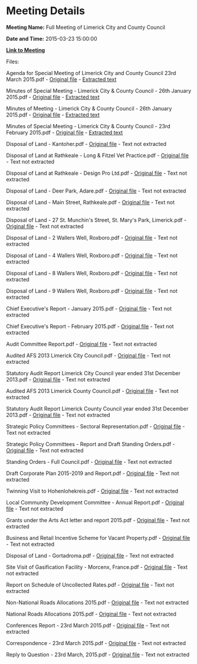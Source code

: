 # Meeting Details

**Meeting Name:** Full Meeting of Limerick City and County Council

**Date and Time:** 2015-03-23 15:00:00

**[Link to Meeting](https://www.limerick.ie/council/whats-on/full-meeting-limerick-city-and-county-council-10)**

Files: 

Agenda for Special Meeting of Limerick City and County Council 23rd March 2015.pdf - [Original file](https://www.limerick.ie/sites/default/files/media/documents/2017-07/Agenda%20for%20Special%20Meeting%20of%20Limerick%20City%20and%20County%20Council%2023rd%20March%202015.pdf) - [Extracted text](./Agenda%20for%20Special%20Meeting%20of%20Limerick%20City%20and%20County%20Council%2023rd%20March%202015.md)

Minutes of Special Meeting - Limerick City & County Council - 26th January 2015.pdf - [Original file](https://www.limerick.ie/sites/default/files/media/documents/2017-07/Minutes%20of%20Special%20Meeting%20-%20Limerick%20City%20%26%20County%20Council%20-%2026th%20January%202015.pdf) - [Extracted text](./Minutes%20of%20Special%20Meeting%20-%20Limerick%20City%20%26%20County%20Council%20-%2026th%20January%202015.md)

Minutes of Meeting - Limerick City & County Council - 26th January 2015.pdf - [Original file](https://www.limerick.ie/sites/default/files/media/documents/2017-07/Minutes%20of%20Meeting%20-%20Limerick%20City%20%26%20County%20Council%20-%2026th%20January%202015_0.pdf) - [Extracted text](./Minutes%20of%20Meeting%20-%20Limerick%20City%20%26%20County%20Council%20-%2026th%20January%202015.md)

Minutes of Special Meeting - Limerick City & County Council - 23rd February 2015.pdf - [Original file](https://www.limerick.ie/sites/default/files/media/documents/2017-07/Minutes%20of%20Special%20Meeting%20-%20Limerick%20City%20%26%20County%20Council%20-%2023rd%20February%202015_0.pdf) - [Extracted text](./Minutes%20of%20Special%20Meeting%20-%20Limerick%20City%20%26%20County%20Council%20-%2023rd%20February%202015.md)

Disposal of Land - Kantoher.pdf - [Original file](https://www.limerick.ie/sites/default/files/media/documents/2017-07/Disposal%20of%20Land%20-%20Kantoher.pdf) - Text not extracted

Disposal of Land at Rathkeale - Long & Fitzel Vet Practice.pdf - [Original file](https://www.limerick.ie/sites/default/files/media/documents/2017-07/Disposal%20of%20Land%20at%20Rathkeale%20-%20Long%20%26%20Fitzel%20Vet%20Practice.pdf) - Text not extracted

Disposal of Land at Rathkeale - Design Pro Ltd.pdf - [Original file](https://www.limerick.ie/sites/default/files/media/documents/2017-07/Disposal%20of%20Land%20at%20Rathkeale%20-%20Design%20Pro%20Ltd.pdf) - Text not extracted

Disposal of Land - Deer Park, Adare.pdf - [Original file](https://www.limerick.ie/sites/default/files/media/documents/2017-07/Disposal%20of%20Land%20-%20Deer%20Park%2C%20Adare.pdf) - Text not extracted

Disposal of Land - Main Street, Rathkeale.pdf - [Original file](https://www.limerick.ie/sites/default/files/media/documents/2017-07/Disposal%20of%20Land%20-%20Main%20Street%2C%20Rathkeale.pdf) - Text not extracted

Disposal of Land - 27 St. Munchin's Street, St. Mary's Park, Limerick.pdf - [Original file](https://www.limerick.ie/sites/default/files/media/documents/2017-07/Disposal%20of%20Land%20-%2027%20St.%20Munchin%27s%20Street%2C%20St.%20Mary%27s%20Park%2C%20Limerick.pdf) - Text not extracted

Disposal of Land - 2 Wallers Well, Roxboro.pdf - [Original file](https://www.limerick.ie/sites/default/files/media/documents/2017-07/Disposal%20of%20Land%20-%202%20Wallers%20Well%2C%20Roxboro.pdf) - Text not extracted

Disposal of Land - 4 Wallers Well, Roxboro.pdf - [Original file](https://www.limerick.ie/sites/default/files/media/documents/2017-07/Disposal%20of%20Land%20-%204%20Wallers%20Well%2C%20Roxboro.pdf) - Text not extracted

Disposal of Land - 8 Wallers Well, Roxboro.pdf - [Original file](https://www.limerick.ie/sites/default/files/media/documents/2017-07/Disposal%20of%20Land%20-%208%20Wallers%20Well%2C%20Roxboro.pdf) - Text not extracted

Disposal of Land - 9 Wallers Well, Roxboro.pdf - [Original file](https://www.limerick.ie/sites/default/files/media/documents/2017-07/Disposal%20of%20Land%20-%209%20Wallers%20Well%2C%20Roxboro.pdf) - Text not extracted

Chief Executive's Report - January 2015.pdf - [Original file](https://www.limerick.ie/sites/default/files/media/documents/2017-07/Chief%20Executive%27s%20Report%20-%20January%202015.pdf) - Text not extracted

Chief Executive's Report - February 2015.pdf - [Original file](https://www.limerick.ie/sites/default/files/media/documents/2017-07/Chief%20Executive%27s%20Report%20-%20February%202015.pdf) - Text not extracted

Audit Committee Report.pdf - [Original file](https://www.limerick.ie/sites/default/files/media/documents/2017-07/Audit%20Committee%20Report.pdf) - Text not extracted

Audited AFS 2013 Limerick City Council.pdf - [Original file](https://www.limerick.ie/sites/default/files/media/documents/2017-07/Audited%20AFS%202013%20Limerick%20City%20Council.pdf) - Text not extracted

Statutory Audit Report Limerick City Council year ended 31st December 2013.pdf - [Original file](https://www.limerick.ie/sites/default/files/media/documents/2017-07/Statutory%20Audit%20Report%20Limerick%20City%20Council%20year%20ended%2031st%20December%202013.pdf) - Text not extracted

Audited AFS 2013 Limerick County Council.pdf - [Original file](https://www.limerick.ie/sites/default/files/media/documents/2017-07/Audited%20AFS%202013%20Limerick%20County%20Council.pdf) - Text not extracted

Statutory Audit Report Limerick County Council year ended 31st December 2013.pdf - [Original file](https://www.limerick.ie/sites/default/files/media/documents/2017-07/Statutory%20Audit%20Report%20Limerick%20County%20Council%20year%20ended%2031st%20December%202013.pdf) - Text not extracted

Strategic Policy Committees - Sectoral Representation.pdf - [Original file](https://www.limerick.ie/sites/default/files/media/documents/2017-07/Strategic%20Policy%20Committees%20-%20Sectoral%20Representation.pdf) - Text not extracted

Strategic Policy Committees - Report and Draft Standing Orders.pdf - [Original file](https://www.limerick.ie/sites/default/files/media/documents/2017-07/Strategic%20Policy%20Committees%20-%20Report%20and%20Draft%20Standing%20Orders.pdf) - Text not extracted

Standing Orders - Full Council.pdf - [Original file](https://www.limerick.ie/sites/default/files/media/documents/2017-07/Standing%20Orders%20-%20Full%20Council.pdf) - Text not extracted

Draft Corporate Plan 2015-2019 and Report.pdf - [Original file](https://www.limerick.ie/sites/default/files/media/documents/2017-07/Draft%20Corporate%20Plan%202015-2019%20and%20Report.pdf) - Text not extracted

Twinning Visit to Hohenlohekreis.pdf - [Original file](https://www.limerick.ie/sites/default/files/media/documents/2017-07/Twinning%20Visit%20to%20Hohenlohekreis.pdf) - Text not extracted

Local Community Development Committee - Annual Report.pdf - [Original file](https://www.limerick.ie/sites/default/files/media/documents/2017-07/Local%20Community%20Development%20Committee%20-%20Annual%20Report.pdf) - Text not extracted

Grants under the Arts Act letter and report 2015.pdf - [Original file](https://www.limerick.ie/sites/default/files/media/documents/2017-07/Grants%20under%20the%20Arts%20Act%20letter%20and%20report%202015.pdf) - Text not extracted

Business and Retail Incentive Scheme for Vacant Property.pdf - [Original file](https://www.limerick.ie/sites/default/files/media/documents/2017-07/Business%20and%20Retail%20Incentive%20Scheme%20for%20Vacant%20Property.pdf) - Text not extracted

Disposal of Land - Gortadroma.pdf - [Original file](https://www.limerick.ie/sites/default/files/media/documents/2017-07/Disposal%20of%20Land%20-%20Gortadroma.pdf) - Text not extracted

Site Visit of Gasification Facility - Morcenx, France.pdf - [Original file](https://www.limerick.ie/sites/default/files/media/documents/2017-07/Site%20Visit%20of%20Gasification%20Facility%20-%20Morcenx%2C%20France.pdf) - Text not extracted

Report on Schedule of Uncollected Rates.pdf - [Original file](https://www.limerick.ie/sites/default/files/media/documents/2017-07/Report%20on%20Schedule%20of%20Uncollected%20Rates.pdf) - Text not extracted

Non-National Roads Allocations 2015.pdf - [Original file](https://www.limerick.ie/sites/default/files/media/documents/2017-07/Non-National%20Roads%20Allocations%202015.pdf) - Text not extracted

National Roads Allocations 2015.pdf - [Original file](https://www.limerick.ie/sites/default/files/media/documents/2017-07/National%20Roads%20Allocations%202015.pdf) - Text not extracted

Conferences Report - 23rd March 2015.pdf - [Original file](https://www.limerick.ie/sites/default/files/media/documents/2017-07/Conferences%20Report%20-%2023rd%20March%202015.pdf) - Text not extracted

Correspondence - 23rd March 2015.pdf - [Original file](https://www.limerick.ie/sites/default/files/media/documents/2017-07/Correspondence%20-%2023rd%20March%202015.pdf) - Text not extracted

Reply to Question - 23rd March, 2015.pdf - [Original file](https://www.limerick.ie/sites/default/files/media/documents/2017-07/Reply%20to%20Question%20-%2023rd%20March%2C%202015.pdf) - Text not extracted

